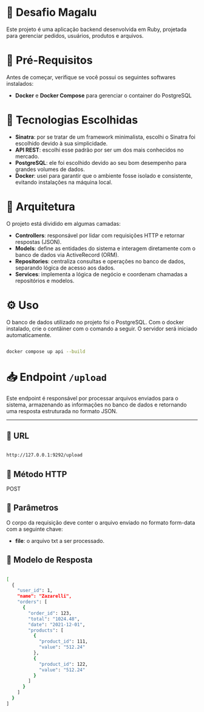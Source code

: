 # :memo: Desafio Magalu

Este projeto é uma aplicação backend desenvolvida em Ruby, projetada para gerenciar pedidos, usuários, produtos e arquivos. 

# :round_pushpin: Pré-Requisitos

Antes de começar, verifique se você possui os seguintes softwares instalados:

- **Docker** e **Docker Compose** para gerenciar o container do PostgreSQL

# :rocket: Tecnologias Escolhidas

- **Sinatra**: por se tratar de um framework minimalista, escolhi o Sinatra foi escolhido devido à sua simplicidade.
- **API REST**: escolhi esse padrão por ser um dos mais conhecidos no mercado. 
- **PostgreSQL**: ele foi escolhido devido ao seu bom desempenho para grandes volumes de dados.
- **Docker**: usei para garantir que o ambiente fosse isolado e consistente, evitando instalações na máquina local. 

# :open_file_folder: Arquitetura

O projeto está dividido em algumas camadas:  

- **Controllers**: responsável por lidar com requisições HTTP e retornar respostas (JSON). 
- **Models**: define as entidades do sistema e interagem diretamente com o banco de dados via ActiveRecord (ORM). 
- **Repositories**: centraliza consultas e operações no banco de dados, separando lógica de acesso aos dados.
- **Services**: implementa a lógica de negócio e coordenam chamadas a repositórios e modelos. 

# :gear: Uso

O banco de dados utilizado no projeto foi o PostgreSQL. Com o docker instalado, crie o contâiner com o comando a seguir. O servidor será iniciado automaticamente. 
``` bash

docker compose up api --build

```

# :inbox_tray: Endpoint `/upload`

Este endpoint é responsável por processar arquivos enviados para o sistema, armazenando as informações no banco de dados e retornando uma resposta estruturada no formato JSON.

---

## :link: URL

``` bash

http://127.0.0.1:9292/upload

```
## :electric_plug: Método HTTP

POST

## :open_file_folder: Parâmetros

O corpo da requisição deve conter o arquivo enviado no formato form-data com a seguinte chave: 

- **file**: o arquivo txt a ser processado.

## :bookmark_tabs: Modelo de Resposta

``` bash

[
  {
    "user_id": 1,
    "name": "Zazarelli",
    "orders": [
      {
        "order_id": 123,
        "total": "1024.48",
        "date": "2021-12-01",
        "products": [
          {
            "product_id": 111,
            "value": "512.24"
          },
          {
            "product_id": 122,
            "value": "512.24"
          }
        ]
      }
    ]
  }
]

```


